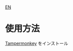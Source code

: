 [EN](https://github.com/monax-owo/xtimer/blob/main/README.md)
# 使用方法
[Tampermonkey](https://www.tampermonkey.net) をインストール

